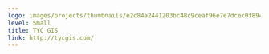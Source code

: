 ```yaml
---
logo: images/projects/thumbnails/e2c84a2441203bc48c9ceaf96e7e7dcec0f8942f.png.150x50_q85.png
level: Small
title: TYC GIS
link: http://tycgis.com/
---
```

